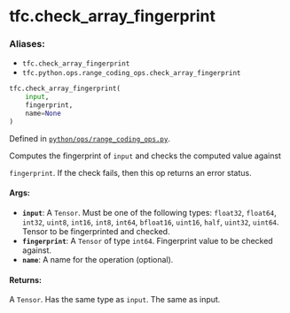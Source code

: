 
# tfc.check_array_fingerprint

### Aliases:

* `tfc.check_array_fingerprint`
* `tfc.python.ops.range_coding_ops.check_array_fingerprint`

``` python
tfc.check_array_fingerprint(
    input,
    fingerprint,
    name=None
)
```



Defined in [`python/ops/range_coding_ops.py`](https://github.com/tensorflow/compression/tree/master/python/ops/range_coding_ops.py).

<!-- Placeholder for "Used in" -->

Computes the fingerprint of `input` and checks the computed value against

`fingerprint`. If the check fails, then this op returns an error status.

#### Args:

* <b>`input`</b>: A `Tensor`. Must be one of the following types: `float32`, `float64`, `int32`, `uint8`, `int16`, `int8`, `int64`, `bfloat16`, `uint16`, `half`, `uint32`, `uint64`.
    Tensor to be fingerprinted and checked.
* <b>`fingerprint`</b>: A `Tensor` of type `int64`.
    Fingerprint value to be checked against.
* <b>`name`</b>: A name for the operation (optional).


#### Returns:

A `Tensor`. Has the same type as `input`. The same as input.